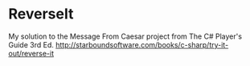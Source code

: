 # ReverseIt
My solution to the Message From Caesar project from The C# Player's Guide 3rd Ed. 
http://starboundsoftware.com/books/c-sharp/try-it-out/reverse-it


